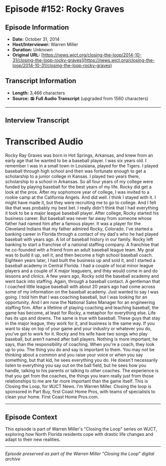 # Episode #152: Rocky Graves



## Episode Information

- **Date:** October 31, 2014
- **Host/Interviewer:** Warren Miller
- **Duration:** Unknown
- **Original URL:** [https://news.wjct.org/closing-the-loop/2014-10-31/closing-the-loop-rocky-graves](https://news.wjct.org/closing-the-loop/2014-10-31/closing-the-loop-rocky-graves)

## Transcript Information

- **Length:** 3,466 characters
- **Source:** 📻 **Full Audio Transcript** (upgraded from 1560 characters)

---

## Interview Transcript

# Transcribed Audio
Rocky Ray Graves was born in Hot Springs, Arkansas, and knew from an early age that he wanted to be a baseball player. I was six years old. I remember I was in a small town in Louisiana, played for the Tigers. I played baseball through high school and then was fortunate enough to get a scholarship to a junior college in Kansas. I played two years there, scholarship to a school in Arkansas. So all four years of my college were funded by playing baseball for the best years of my life. Rocky did get a look at the pros. After my sophomore year of college, I was invited to a rookie camp at the California Angels. And did well. I think I stayed with it. I might have made it, but they were recruiting me to go to college. And I felt like that was probably my best bet. I really didn't think that I had everything it took to be a major league baseball player. After college, Rocky started his business career. But baseball was never far away from someone whose father had named him after a famous player. It was a player for the Cleveland Indians that my father admired Rocky, Colorado. I've started a banking career in Florida through a contact of my dad's who he had played baseball with years ago. A lot of baseball history in our family. Rocky left banking to start a franchise of a national staffing company. A franchise that he co-founded with a friend from an adult baseball league team. My goal was to build it up, sell it, and then become a high school baseball coach. Eighteen years later, I had built the business up and sold it, and I started a baseball academy in Central Florida. I had a couple of local minor league players and a couple of X major leagueers, and they would come in and do lessons and clinics. A few years ago, Rocky sold the baseball academy and went back into staffing. Again, through a baseball contact. A gentleman that I coached little league baseball with about 20 years ago had come across some of my information on the baseball academy. Just wanted to say I was going. I told him that I was coaching baseball, but I was looking for an opportunity. And I am now the National Sales Manager for an engineering staffing firm. After a lifetime of playing coaching and teaching baseball, the game has become, at least for Rocky, a metaphor for everything else. Life has its ups and downs. The same is true with baseball. These guys that stay in the major league, they work for it, and business is the same way. If you want to stay on top of your game and your industry or whatever you do, you've got to work for it. Rocky and his wife have two songs who play baseball, but aren't named after ball players. Nothing is more important, he says, than the responsibility of coaching. When you're a coach, they look up to you. The thing you do and say is important to them. You may not be thinking about a common and you raise your voice or when you say something, but that kid, he sees everything you do. He doesn't necessarily listen to everything you say out on the ball field, but he sees how you handle, talking to his parents or talking to other coaches. The experience is that you get from the coaches, the things you learn really just from those relationships to me are far more important than the game itself. This is Closing the Loop, for WJCT News. I'm Warren Miller. Closing the loop is sponsored in Part Buy, first Coast Home Pros, with teams of specialists to clean your home. First Coast Home Pros.com.

---

## Episode Context

This episode is part of Warren Miller's "Closing the Loop" series on WJCT, exploring how North Florida residents cope with drastic life changes and adapt to their new realities.



---

*Episode preserved as part of the Warren Miller "Closing the Loop" digital archive*
